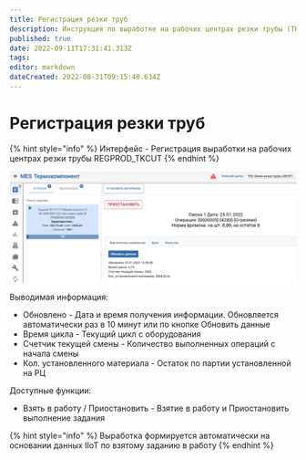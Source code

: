 ```yaml
---
title: Регистрация резки труб
description: Инструкция по выработке на рабочих центрах резки трубы (ТК)
published: true
date: 2022-09-11T17:31:41.313Z
tags: 
editor: markdown
dateCreated: 2022-08-31T09:15:40.634Z
---
```


# Регистрация резки труб

{% hint style="info" %}
Интерфейс - Регистрация выработки на рабочих центрах резки трубы REGPROD\_TKCUT
{% endhint %}

![](<../../../../assets/image (545).png>)

Выводимая информация:

* Обновлено - Дата и время получения информации. Обновляется автоматически раз в 10 минут или по кнопке Обновить данные
* Время цикла - Текущий цикл с оборудования
* Счетчик текущей смены - Количество выполненных операций с начала смены
* Кол. установленного материала - Остаток по партии установленной на РЦ&#x20;

Доступные функции:

* Взять в работу / Приостановить - Взятие в работу и Приостановить выполнение задания

{% hint style="info" %}
Выработка формируется автоматически на основании данных IIoT по взятому заданию в работу
{% endhint %}
